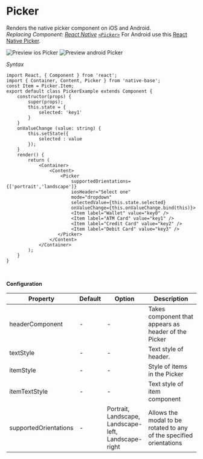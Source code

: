 # Picker

Renders the native picker component on iOS and Android.<br />
*Replacing Component: [React Native](https://facebook.github.io/react-native/) [<code>&lt;Picker></code>](https://facebook.github.io/react-native/docs/picker.html)*
For Android use this [React Native Picker](https://facebook.github.io/react-native/docs/picker.html). <br />

![Preview ios Picker](https://docs.nativebase.io/docs/assets/ios/components/picker.gif)
![Preview android Picker](https://docs.nativebase.io/docs/assets/android/components/picker.gif)

*Syntax*

<pre class="line-numbers"><code class="language-jsx">import React, { Component } from 'react';
import { Container, Content, Picker } from 'native-base';
const Item = Picker.Item;
export default class PickerExample extends Component {
    constructor(props) {
        super(props);
        this.state = {
            selected: 'key1'
        }
    }
    onValueChange (value: string) {
        this.setState({
            selected : value
        });
    }
    render() {
        return (
            &lt;Container>
                &lt;Content>
                    &lt;Picker
                        supportedOrientations={['portrait','landscape']}
                        iosHeader="Select one"
                        mode="dropdown"
                        selectedValue={this.state.selected}
                        onValueChange={this.onValueChange.bind(this)}>
                        &lt;Item label="Wallet" value="key0" />
                        &lt;Item label="ATM Card" value="key1" />
                        &lt;Item label="Credit Card" value="key2" />
                        &lt;Item label="Debit Card" value="key3" />
                   &lt;/Picker>
                &lt;/Content>
            &lt;/Container>
        );
    }
}</code></pre><br />

**Configuration**

<table class = "table table-bordered">
        <thead>
            <tr>
                <th>Property</th>
                <th>Default</th>
                <th>Option</th>
                <th width="50%">
                    Description
                </th>
            </tr>
        </thead>
        <tbody>
            <tr>
                <td>headerComponent</td>
                <td> - </td>
                <td> - </td>
                <td>Takes component that appears as header of the Picker</td>
            </tr>
            <tr>
                <td>textStyle</td>
                <td> - </td>
                <td> - </td>
                <td>Text style of header.</td>
            </tr>
            <tr>
                <td>itemStyle</td>
                <td> - </td>
                <td> - </td>
                <td>Style of items in the Picker</td>
            </tr>
            <tr>
                <td>itemTextStyle</td>
                <td> - </td>
                <td> - </td>
                <td>Text style of item component</td>
            </tr>
            <tr>
                <td>supportedOrientations</td>
                <td> - </td>
                <td> Portrait, Landscape, Landscape-left, Landscape-right </td>
                <td>Allows the modal to be rotated to any of the specified orientations</td>
            </tr>
            </tbody>
            </table><br />
